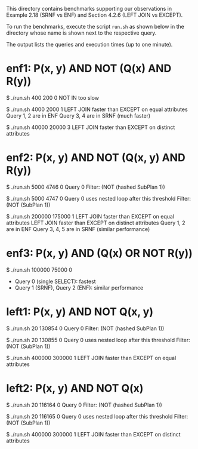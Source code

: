 This directory contains benchmarks supporting our observations
in Example 2.18 (SRNF vs ENF) and Section 4.2.6 (LEFT JOIN vs EXCEPT).

To run the benchmarks, execute the script `run.sh` as shown below
in the directory whose name is shown next to the respective query.

The output lists the queries and execution times (up to one minute).

enf1: P(x, y) AND NOT (Q(x) AND R(y))
=====================================

$ ./run.sh 400 200 0
NOT IN too slow

$ ./run.sh 4000 2000 1
LEFT JOIN faster than EXCEPT on equal attributes
Query 1, 2 are in ENF
Query 3, 4 are in SRNF (much faster)

$ ./run.sh 40000 20000 3
LEFT JOIN faster than EXCEPT on distinct attributes

enf2: P(x, y) AND NOT (Q(x, y) AND R(y))
========================================

$ ./run.sh 5000 4746 0
Query 0
Filter: (NOT (hashed SubPlan 1))

$ ./run.sh 5000 4747 0
Query 0 uses nested loop after this threshold
Filter: (NOT (SubPlan 1))

$ ./run.sh 200000 175000 1
LEFT JOIN faster than EXCEPT on equal attributes
LEFT JOIN faster than EXCEPT on distinct attributes
Query 1, 2 are in ENF
Query 3, 4, 5 are in SRNF (similar performance)

enf3: P(x, y) AND (Q(x) OR NOT R(y))
====================================

$ ./run.sh 100000 75000 0
- Query 0 (single SELECT): fastest
- Query 1 (SRNF), Query 2 (ENF): similar performance

left1: P(x, y) AND NOT Q(x, y)
==============================

$ ./run.sh 20 130854 0
Query 0
Filter: (NOT (hashed SubPlan 1))

$ ./run.sh 20 130855 0
Query 0 uses nested loop after this threshold
Filter: (NOT (SubPlan 1))

$ ./run.sh 400000 300000 1
LEFT JOIN faster than EXCEPT on equal attributes

left2: P(x, y) AND NOT Q(x)
==============================

$ ./run.sh 20 116164 0
Query 0
Filter: (NOT (hashed SubPlan 1))

$ ./run.sh 20 116165 0
Query 0 uses nested loop after this threshold
Filter: (NOT (SubPlan 1))

$ ./run.sh 400000 300000 1
LEFT JOIN faster than EXCEPT on distinct attributes
